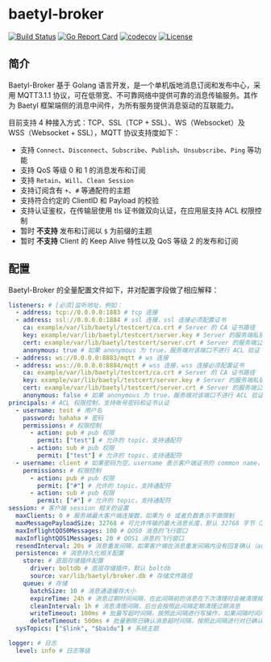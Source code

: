 baetyl-broker
========

[![Build Status](https://travis-ci.org/baetyl/baetyl-broker.svg?branch=master)](https://travis-ci.org/baetyl/baetyl-broker)
[![Go Report Card](https://goreportcard.com/badge/github.com/baetyl/baetyl-broker)](https://goreportcard.com/report/github.com/baetyl/baetyl-broker) 
[![codecov](https://codecov.io/gh/baetyl/baetyl-broker/branch/master/graph/badge.svg)](https://codecov.io/gh/baetyl/baetyl-broker)
[![License](https://img.shields.io/github/license/baetyl/baetyl-broker.svg)](./LICENSE)

## 简介

Baetyl-Broker 基于 Golang 语言开发，是一个单机版地消息订阅和发布中心，采用 MQTT3.1.1 协议，可在低带宽、不可靠网络中提供可靠的消息传输服务。其作为 Baetyl 框架端侧的消息中间件，为所有服务提供消息驱动的互联能力。

目前支持 4 种接入方式：TCP、SSL（TCP + SSL）、WS（Websocket）及 WSS（Websocket + SSL），MQTT 协议支持度如下：

- 支持 `Connect`、`Disconnect`、`Subscribe`、`Publish`、`Unsubscribe`、`Ping` 等功能
- 支持 QoS 等级 0 和 1 的消息发布和订阅
- 支持 `Retain`、`Will`、`Clean Session`
- 支持订阅含有 `+`、`#` 等通配符的主题
- 支持符合约定的 ClientID 和 Payload 的校验
- 支持认证鉴权，在传输层使用 tls 证书做双向认证，在应用层支持 ACL 权限控制
- 暂时 **不支持** 发布和订阅以 `$` 为前缀的主题
- 暂时 **不支持** Client 的 Keep Alive 特性以及 QoS 等级 2 的发布和订阅

## 配置

Baetyl-Broker 的全量配置文件如下，并对配置字段做了相应解释：

```yaml
listeners: # [必须]监听地址，例如：
  - address: tcp://0.0.0.0:1883 # tcp 连接
  - address: ssl://0.0.0.0:1884 # ssl 连接，ssl 连接必须配置证书
    ca: example/var/lib/baetyl/testcert/ca.crt # Server 的 CA 证书路径
    key: example/var/lib/baetyl/testcert/server.key # Server 的服务端私钥路径
    cert: example/var/lib/baetyl/testcert/server.crt # Server 的服务端公钥路径
    anonymous: true # 如果 anonymous 为 true，服务端对该端口不进行 ACL 验证
  - address: ws://0.0.0.0:8883/mqtt # ws 连接
  - address: wss://0.0.0.0:8884/mqtt # wss 连接，wss 连接必须配置证书
    ca: example/var/lib/baetyl/testcert/ca.crt # Server 的 CA 证书路径
    key: example/var/lib/baetyl/testcert/server.key # Server 的服务端私钥路径
    cert: example/var/lib/baetyl/testcert/server.crt # Server 的服务端公钥路径
    anonymous: false # 如果 anonymous 为 true，服务端对该端口不进行 ACL 验证
principals: # ACL 权限控制，支持账号密码和证书认证
  - username: test # 用户名
    password: hahaha # 密码
    permissions: # 权限控制
      - action: pub # pub 权限
        permit: ["test"] # 允许的 topic，支持通配符
      - action: sub # pub 权限
        permit: ["test"] # 允许的 topic，支持通配符
  - username: client # 如果密码为空，username 表示客户端证书的 common name，用于做证书连接的客户端的 ACL 验证
    permissions: # 权限控制
      - action: pub # pub 权限
        permit: ["#"] # 允许的 topic，支持通配符
      - action: sub # pub 权限
        permit: ["#"] # 允许的 topic，支持通配符
session: # 客户端 session 相关的设置
  maxClients: 0 # 服务端最大客户端连接数，如果为 0 或者负数表示不做限制
  maxMessagePayloadSize: 32768 # 可允许传输的最大消息长度，默认 32768 字节（32K），最大值为 268,435,455字节(约256MB) - 1
  maxInflightQOS0Messages: 100 # QOS0 消息的飞行窗口
  maxInflightQOS1Messages: 20 # QOS1 消息的飞行窗口
  resendInterval: 20s # 消息重发间隔，如果客户端在消息重发间隔内没有回复确认（ack），消息会一直重发，直到客户端回复确认或者 session 关闭
  persistence: # 消息持久化相关配置
    store: # 底层存储插件配置
      driver: boltdb # 底层存储插件，默认 boltdb
      source: var/lib/baetyl/broker.db # 存储文件路径
    queue: # 存储
      batchSize: 10 # 消息通道缓存大小
      expireTime: 24h # 消息过期时间间隔，在此间隔前的消息在下次清理时会被清理掉
      cleanInterval: 1h # 消息清理间隔，后台会按照此间隔定期清理过期消息
      writeTimeout: 100ms # 批量写超时间隔，按照此间隔进行写操作，如果间隔时间内，缓存满了，也会触发写操作
      deleteTimeout: 500ms # 批量删除已确认消息超时间隔，按照此间隔进行对已确认的消息进行删除操作，如果间隔时间内，已确认消息缓存满了，也会触发删除操作 
  sysTopics: ["$link", "$baidu"] # 系统主题

logger: # 日志
  level: info # 日志等级
```